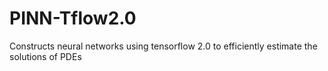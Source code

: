 # PINN-Tflow2.0
Constructs neural networks using tensorflow 2.0 to efficiently estimate the solutions of PDEs
